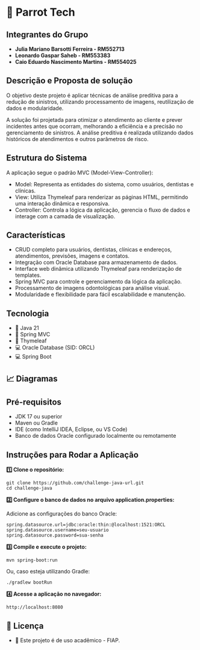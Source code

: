 # 🦷 Parrot Tech

## Integrantes do Grupo

- **Julia Mariano Barsotti Ferreira - RM552713**
- **Leonardo Gaspar Saheb - RM553383**
- **Caio Eduardo Nascimento Martins - RM554025**

## Descrição e Proposta de solução

O objetivo deste projeto é aplicar técnicas de análise preditiva para a redução de sinistros, utilizando processamento de imagens, reutilização de dados e modularidade.

A solução foi projetada para otimizar o atendimento ao cliente e prever incidentes antes que ocorram, melhorando a eficiência e a precisão no gerenciamento de sinistros. A análise preditiva é realizada utilizando dados históricos de atendimentos e outros parâmetros de risco.

## Estrutura do Sistema

A aplicação segue o padrão MVC (Model-View-Controller):

- Model: Representa as entidades do sistema, como usuários, dentistas e clínicas.
- View: Utiliza Thymeleaf para renderizar as páginas HTML, permitindo uma interação dinâmica e responsiva.
- Controller: Controla a lógica da aplicação, gerencia o fluxo de dados e interage com a camada de visualização.

## Características
- CRUD completo para usuários, dentistas, clínicas e endereços, atendimentos, previsões, imagens e contatos.
- Integração com Oracle Database para armazenamento de dados.
- Interface web dinâmica utilizando Thymeleaf para renderização de templates.
- Spring MVC para controle e gerenciamento da lógica da aplicação.
- Processamento de imagens odontológicas para análise visual.
- Modularidade e flexibilidade para fácil escalabilidade e manutenção.

## Tecnologia

- 🚀 Java 21
- 🧰 Spring MVC
- 💾 Thymeleaf
- 💻 Oracle Database (SID: ORCL)
- 💻 Spring Boot

## 📈 Diagramas




## Pré-requisitos
- JDK 17 ou superior
- Maven ou Gradle
- IDE (como IntelliJ IDEA, Eclipse, ou VS Code)
- Banco de dados Oracle configurado localmente ou remotamente

## Instruções para Rodar a Aplicação

**1️⃣ Clone o repositório:**
```
git clone https://github.com/challenge-java-url.git
cd challenge-java
```

**2️⃣ Configure o banco de dados no arquivo application.properties:**

Adicione as configurações do banco Oracle:
```
spring.datasource.url=jdbc:oracle:thin:@localhost:1521:ORCL
spring.datasource.username=seu-usuario
spring.datasource.password=sua-senha
```

**3️⃣ Compile e execute o projeto:**
```
mvn spring-boot:run
```
Ou, caso esteja utilizando Gradle:
```
./gradlew bootRun
```

**4️⃣ Acesse a aplicação no navegador:**
```
http://localhost:8080
```


## 📜 Licença

- 📝 Este projeto é de uso acadêmico - FIAP.


